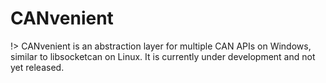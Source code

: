 # CANvenient

!> CANvenient is an abstraction layer for multiple CAN APIs on Windows,
similar to libsocketcan on Linux.  It is currently under development
and not yet released.
